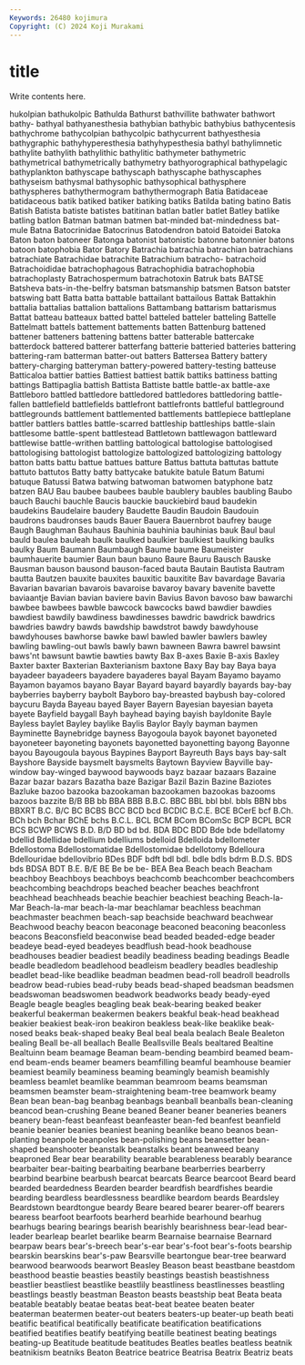 ```yaml
---
Keywords: 26480 kojimura
Copyright: (C) 2024 Koji Murakami
---
```


# title

Write contents here.



hukolpian bathukolpic Bathulda Bathurst bathvillite bathwater bathwort bathy-
bathyal bathyanesthesia bathybian bathybic bathybius bathycentesis bathychrome bathycolpian bathycolpic bathycurrent
bathyesthesia bathygraphic bathyhyperesthesia bathyhypesthesia bathyl bathylimnetic bathylite bathylith bathylithic bathylitic
bathymeter bathymetric bathymetrical bathymetrically bathymetry bathyorographical bathypelagic bathyplankton bathyscape bathyscaph
bathyscaphe bathyscaphes bathyseism bathysmal bathysophic bathysophical bathysphere bathyspheres bathythermogram bathythermograph
Batia Batidaceae batidaceous batik batiked batiker batiking batiks Batilda bating
batino Batis Batish Batista batiste batistes batitinan batlan batler batlet
Batley batlike batling batlon Batman batman batmen bat-minded bat-mindedness bat-mule
Batna Batocrinidae Batocrinus Batodendron batoid Batoidei Batoka Baton baton batoneer
Batonga batonist batonistic batonne batonnier batons batoon batophobia Bator Batory
Batrachia batrachia batrachian batrachians batrachiate Batrachidae batrachite Batrachium batracho- batrachoid
Batrachoididae batrachophagous Batrachophidia batrachophobia batrachoplasty Batrachospermum batrachotoxin Batruk bats BATSE
Batsheva bats-in-the-belfry batsman batsmanship batsmen Batson batster batswing batt Batta
batta battable battailant battailous Battak Battakhin battalia battalias battalion battalions
Battambang battarism battarismus Battat batteau batteaux batted battel batteled batteler
batteling Battelle Battelmatt battels battement battements batten Battenburg battened battener
batteners battening battens batter batterable battercake batterdock battered batterer batterfang
batterie batteried batteries battering battering-ram batterman batter-out batters Battersea Battery
battery battery-charging batteryman battery-powered battery-testing batteuse Batticaloa battier batties Battiest
battiest battik battiks battiness batting battings Battipaglia battish Battista Battiste
battle battle-ax battle-axe Battleboro battled battledore battledored battledores battledoring battle-fallen
battlefield battlefields battlefront battlefronts battleful battleground battlegrounds battlement battlemented battlements
battlepiece battleplane battler battlers battles battle-scarred battleship battleships battle-slain battlesome
battle-spent battlestead Battletown battlewagon battleward battlewise battle-writhen battling battological battologise
battologised battologising battologist battologize battologized battologizing battology batton batts battu
battue battues batture Battus battuta battutas battute battuto battutos Batty
batty battycake batukite batule Batum Batumi batuque Batussi Batwa batwing
batwoman batwomen batyphone batz batzen BAU Bau baubee baubees bauble
baublery baubles baubling Baubo bauch Bauchi bauchle Baucis bauckie bauckiebird
baud baudekin baudekins Baudelaire baudery Baudette Baudin Baudoin Baudouin baudrons
baudronses bauds Bauer Bauera Bauernbrot baufrey bauge Baugh Baughman Bauhaus
Bauhinia bauhinia bauhinias bauk Baul baul bauld baulea bauleah baulk
baulked baulkier baulkiest baulking baulks baulky Baum Baumann Baumbaugh Baume
baume Baumeister baumhauerite baumier Baun baun bauno Baure Bauru Bausch
Bauske Bausman bauson bausond bauson-faced bauta Bautain Bautista Bautram bautta
Bautzen bauxite bauxites bauxitic bauxitite Bav bavardage Bavaria Bavarian bavarian
bavarois bavaroise bavaroy bavary bavenite bavette baviaantje Bavian bavian baviere
bavin Bavius Bavon bavoso baw bawarchi bawbee bawbees bawble bawcock
bawcocks bawd bawdier bawdies bawdiest bawdily bawdiness bawdinesses bawdric bawdrick
bawdrics bawdries bawdry bawds bawdship bawdstrot bawdy bawdyhouse bawdyhouses bawhorse
bawke bawl bawled bawler bawlers bawley bawling bawling-out bawls bawly
bawn bawneen Bawra bawrel bawsint baws'nt bawsunt bawtie bawties bawty
Bax B-axes Baxie B-axis Baxley Baxter baxter Baxterian Baxterianism baxtone
Baxy Bay bay Baya baya bayadeer bayadeers bayadere bayaderes bayal
Bayam Bayamo bayamo Bayamon bayamos bayano Bayar Bayard bayard bayardly
bayards bay-bay bayberries bayberry baybolt Bayboro bay-breasted baybush bay-colored baycuru
Bayda Bayeau bayed Bayer Bayern Bayesian bayesian bayeta bayete Bayfield
baygall Bayh bayhead baying bayish bayldonite Bayle Bayless baylet Bayley
baylike Baylis Baylor Bayly bayman baymen Bayminette Baynebridge bayness Bayogoula
bayok bayonet bayoneted bayoneteer bayoneting bayonets bayonetted bayonetting bayong Bayonne
bayou Bayougoula bayous Baypines Bayport Bayreuth Bays bays bay-salt Bayshore
Bayside baysmelt baysmelts Baytown Bayview Bayville bay-window bay-winged baywood baywoods
bayz bazaar bazaars Bazaine Bazar bazar bazars Bazatha baze Bazigar
Bazil Bazin Bazine Baziotes Bazluke bazoo bazooka bazookaman bazookamen bazookas
bazooms bazoos bazzite B/B BB bb BBA BBB B.B.C. BBC
BBL bbl bbl. bbls BBN bbs BBXRT B.C. B/C BC
BCBS BCC BCD bcd BCDIC B.C.E. BCE BCerE bcf B.Ch.
BCh bch Bchar BChE bchs B.C.L. BCL BCM BCom BComSc
BCP BCPL BCR BCS BCWP BCWS B.D. B/D BD bd
bd. BDA BDC BDD Bde bde bdellatomy bdellid Bdellidae bdellium
bdelliums bdelloid Bdelloida bdellometer Bdellostoma Bdellostomatidae Bdellostomidae bdellotomy Bdelloura Bdellouridae
bdellovibrio BDes BDF bdft bdl bdl. bdle bdls bdrm B.D.S.
BDS bds BDSA BDT B.E. B/E BE Be be be-
BEA Bea Beach beach Beacham beachboy Beachboys beachboys beachcomb beachcomber
beachcombers beachcombing beachdrops beached beacher beaches beachfront beachhead beachheads beachie
beachier beachiest beaching Beach-la-Mar Beach-la-mar beach-la-mar beachlamar beachless beachman beachmaster
beachmen beach-sap beachside beachward beachwear Beachwood beachy beacon beaconage beaconed
beaconing beaconless beacons Beaconsfield beaconwise bead beaded beaded-edge beader beadeye
bead-eyed beadeyes beadflush bead-hook beadhouse beadhouses beadier beadiest beadily beadiness
beading beadings Beadle beadle beadledom beadlehood beadleism beadlery beadles beadleship
beadlet bead-like beadlike beadman beadmen bead-roll beadroll beadrolls beadrow bead-rubies
bead-ruby beads bead-shaped beadsman beadsmen beadswoman beadswomen beadwork beadworks beady
beady-eyed Beagle beagle beagles beagling beak beak-bearing beaked beaker beakerful
beakerman beakermen beakers beakful beak-head beakhead beakier beakiest beak-iron beakiron
beakless beak-like beaklike beak-nosed beaks beak-shaped beaky Beal beal beala
bealach Beale Bealeton bealing Beall be-all beallach Bealle Beallsville Beals
bealtared Bealtine Bealtuinn beam beamage Beaman beam-bending beambird beamed beam-end
beam-ends beamer beamers beamfilling beamful beamhouse beamier beamiest beamily beaminess
beaming beamingly beamish beamishly beamless beamlet beamlike beamman beamroom beams
beamsman beamsmen beamster beam-straightening beam-tree beamwork beamy Bean bean bean-bag
beanbag beanbags beanball beanballs bean-cleaning beancod bean-crushing Beane beaned Beaner
beaner beaneries beaners beanery bean-feast beanfeast beanfeaster bean-fed beanfest beanfield
beanie beanier beanies beaniest beaning beanlike beano beanos bean-planting beanpole
beanpoles bean-polishing beans beansetter bean-shaped beanshooter beanstalk beanstalks beant beanweed
beany beaproned Bear bear bearability bearable bearableness bearably bearance bearbaiter
bear-baiting bearbaiting bearbane bearberries bearberry bearbind bearbine bearbush bearcat bearcats
Bearce bearcoot Beard beard bearded beardedness Bearden bearder beardfish beardfishes
beardie bearding beardless beardlessness beardlike beardom beards Beardsley Beardstown beardtongue
beardy Beare beared bearer bearer-off bearers bearess bearfoot bearfoots bearherd
bearhide bearhound bearhug bearhugs bearing bearings bearish bearishly bearishness bear-lead
bear-leader bearleap bearlet bearlike bearm Bearnaise bearnaise Bearnard bearpaw bears
bear's-breech bear's-ear bear's-foot bear's-foots bearship bearskin bearskins bear's-paw Bearsville beartongue
bear-tree bearward bearwood bearwoods bearwort Beasley Beason beast beastbane beastdom
beasthood beastie beasties beastily beastings beastish beastishness beastlier beastliest beastlike
beastlily beastliness beastlinesses beastling beastlings beastly beastman Beaston beasts beastship
beat Beata beata beatable beatably beatae beatas beat-beat beatee beaten
beater beaterman beatermen beater-out beaters beaters-up beater-up beath beati beatific
beatifical beatifically beatificate beatification beatifications beatified beatifies beatify beatifying beatille
beatinest beating beatings beating-up Beatitude beatitude beatitudes Beatles beatles beatless
beatnik beatnikism beatniks Beaton Beatrice beatrice Beatrisa Beatrix Beatriz beats
